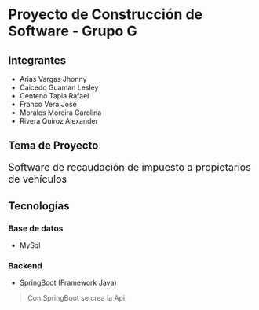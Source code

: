 # Proyecto de Construcción de Software - Grupo G

## Integrantes
- Arias Vargas Jhonny
- Caicedo Guaman Lesley
- Centeno Tapia Rafael
- Franco Vera José
- Morales Moreira Carolina
- Rivera Quiroz Alexander

## Tema de Proyecto
<p style="font-size: 20px;">Software de recaudación de impuesto a propietarios de vehículos</p>

## Tecnologías
### Base de datos
- MySql
### Backend
- SpringBoot (Framework Java)
> Con SpringBoot se crea la Api
